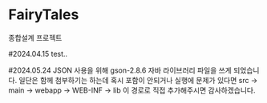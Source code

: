 # FairyTales
종합설계 프로젝트

#2024.04.15 test..

#2024.05.24
JSON 사용을 위해 gson-2.8.6 자바 라이브러리 파일을 쓰게 되었습니다.
일단은 함께 첨부하기는 하는데 혹시 포함이 안되거나 실행에 문제가 있다면
src -> main -> webapp -> WEB-INF -> lib 이 경로로 직접 추가해주시면 감사하겠습니다.
